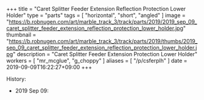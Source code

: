 +++
title = "Caret Splitter Feeder Extension Reflection Protection Lower Holder"
type = "parts"
tags = [ "horizontal", "short", "angled" ]
image = "https://b.robnugen.com/art/marble_track_3/track/parts/2019/2019_sep_09_caret_splitter_feeder_extension_reflection_protection_lower_holder.jpg"
thumbnail = "https://b.robnugen.com/art/marble_track_3/track/parts/2019/thumbs/2019_sep_09_caret_splitter_feeder_extension_reflection_protection_lower_holder.jpg"
description = "Caret Splitter Feeder Extension Protection Lower Holder"
workers = [
    "mr_mcglue",
    "g_choppy"
]
aliases = [
    "/p/csferplh"
]
date = 2019-09-09T16:22:27+09:00
+++


History:

* 2019 Sep 09: 
